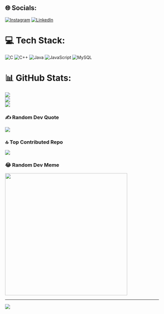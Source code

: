  
## 🌐 Socials:
[![Instagram](https://img.shields.io/badge/Instagram-%23E4405F.svg?logo=Instagram&logoColor=white)](https://instagram.com/su_vi_tm) [![LinkedIn](https://img.shields.io/badge/LinkedIn-%230077B5.svg?logo=linkedin&logoColor=white)](https://linkedin.com/in/suvintm1515) 

# 💻 Tech Stack:
![C](https://img.shields.io/badge/c-%2300599C.svg?style=flat&logo=c&logoColor=white) ![C++](https://img.shields.io/badge/c++-%2300599C.svg?style=flat&logo=c%2B%2B&logoColor=white) ![Java](https://img.shields.io/badge/java-%23ED8B00.svg?style=flat&logo=openjdk&logoColor=white) ![JavaScript](https://img.shields.io/badge/javascript-%23323330.svg?style=flat&logo=javascript&logoColor=%23F7DF1E) ![MySQL](https://img.shields.io/badge/mysql-4479A1.svg?style=flat&logo=mysql&logoColor=white)
# 📊 GitHub Stats:
![](https://github-readme-stats.vercel.app/api?username=suvintm&theme=shadow_green&hide_border=false&include_all_commits=false&count_private=false)<br/>
![](https://github-readme-streak-stats.herokuapp.com/?user=suvintm&theme=shadow_green&hide_border=false)<br/>
![](https://github-readme-stats.vercel.app/api/top-langs/?username=suvintm&theme=shadow_green&hide_border=false&include_all_commits=false&count_private=false&layout=compact)

### ✍️ Random Dev Quote
![](https://quotes-github-readme.vercel.app/api?type=horizontal&theme=dark)

### 🔝 Top Contributed Repo
![](https://github-contributor-stats.vercel.app/api?username=suvintm&limit=5&theme=shadow_green&combine_all_yearly_contributions=true)

### 😂 Random Dev Meme
<img src='https://memer-new.vercel.app/' style="height: 400px;"/>

---
[![](https://visitcount.itsvg.in/api?id=suvintm&icon=9&color=3)](https://visitcount.itsvg.in)

<!-- Proudly created with GPRM ( https://gprm.itsvg.in ) -->
